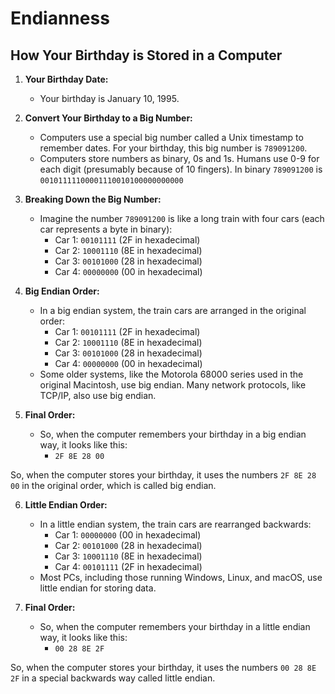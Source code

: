 # Endianness

## How Your Birthday is Stored in a Computer

1. **Your Birthday Date:**
   - Your birthday is January 10, 1995.

2. **Convert Your Birthday to a Big Number:**
   - Computers use a special big number called a Unix timestamp to remember dates. For your birthday, this big number is `789091200`.
   - Computers store numbers as binary, 0s and 1s.  Humans use 0-9 for each digit (presumably because of 10 fingers).  In binary `789091200` is `00101111100001110010100000000000`

3. **Breaking Down the Big Number:**
   - Imagine the number `789091200` is like a long train with four cars (each car represents a byte in binary):
     - Car 1: `00101111` (2F in hexadecimal)
     - Car 2: `10001110` (8E in hexadecimal)
     - Car 3: `00101000` (28 in hexadecimal)
     - Car 4: `00000000` (00 in hexadecimal)

4. **Big Endian Order:**
   - In a big endian system, the train cars are arranged in the original order:
     - Car 1: `00101111` (2F in hexadecimal)
     - Car 2: `10001110` (8E in hexadecimal)
     - Car 3: `00101000` (28 in hexadecimal)
     - Car 4: `00000000` (00 in hexadecimal)
   - Some older systems, like the Motorola 68000 series used in the original Macintosh, use big endian. Many network protocols, like TCP/IP, also use big endian.

5. **Final Order:**
   - So, when the computer remembers your birthday in a big endian way, it looks like this:
     - `2F 8E 28 00`

So, when the computer stores your birthday, it uses the numbers `2F 8E 28 00` in the original order, which is called big endian.

6. **Little Endian Order:**
   - In a little endian system, the train cars are rearranged backwards:
     - Car 1: `00000000` (00 in hexadecimal)
     - Car 2: `00101000` (28 in hexadecimal)
     - Car 3: `10001110` (8E in hexadecimal)
     - Car 4: `00101111` (2F in hexadecimal)
   - Most PCs, including those running Windows, Linux, and macOS, use little endian for storing data.

7. **Final Order:**
   - So, when the computer remembers your birthday in a little endian way, it looks like this:
     - `00 28 8E 2F`

So, when the computer stores your birthday, it uses the numbers `00 28 8E 2F` in a special backwards way called little endian.
